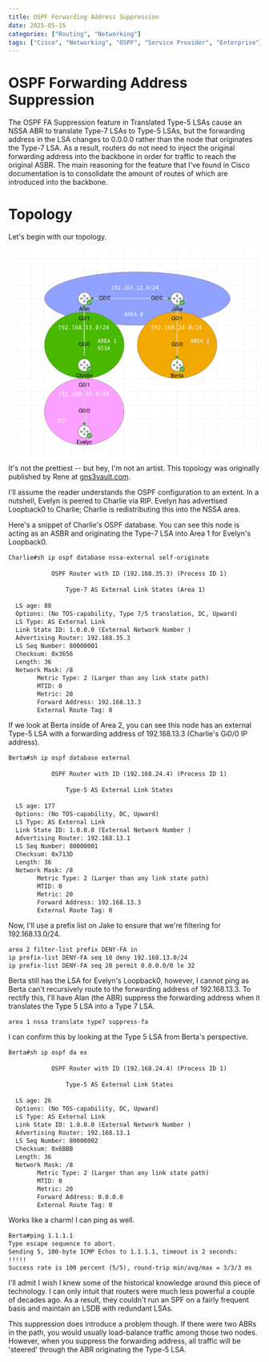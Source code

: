 ```yaml
---
title: OSPF Forwarding Address Suppression
date: 2025-05-15
categories: ["Routing", "Networking"]
tags: ["Cisco", "Networking", "OSPF", "Service Provider", "Enterprise"]
---
```


# OSPF Forwarding Address Suppression

The OSPF FA Suppression feature in Translated Type-5 LSAs cause an NSSA ABR to translate Type-7 LSAs to Type-5 LSAs, but the forwarding address in the LSA changes to 0.0.0.0 rather than the node that originates the Type-7 LSA. As a result, routers do not need to inject the original forwarding address into the backbone in order for traffic to reach the original ASBR. The main reasoning for the feature that I've found in Cisco documentation is to consolidate the amount of routes of which are introduced into the backbone. 

# Topology

Let's begin with our topology. 

<img src="/assets/ospf-supp-top.png" alt="OSPF FA Suppression Topology">

It's not the prettiest -- but hey, I'm not an artist. This topology was originally published by Rene at [gns3vault.com](https://gns3vault.com/ospf/ospf-suppress-forward-address). 

I'll assume the reader understands the OSPF configuration to an extent. In a nutshell, Evelyn is peered to Charlie via RIP. Evelyn has advertised Loopback0 to Charlie; Charlie is redistributing this into the NSSA area.


Here's a snippet of Charlie's OSPF database. You can see this node is acting as an ASBR and originating the Type-7 LSA into Area 1 for Evelyn's Loopback0. 

```
Charlie#sh ip ospf database nssa-external self-originate 

            OSPF Router with ID (192.168.35.3) (Process ID 1)

                Type-7 AS External Link States (Area 1)

  LS age: 88
  Options: (No TOS-capability, Type 7/5 translation, DC, Upward)
  LS Type: AS External Link
  Link State ID: 1.0.0.0 (External Network Number )
  Advertising Router: 192.168.35.3
  LS Seq Number: 80000001
  Checksum: 0x3656
  Length: 36
  Network Mask: /8
        Metric Type: 2 (Larger than any link state path)
        MTID: 0 
        Metric: 20 
        Forward Address: 192.168.13.3
        External Route Tag: 0
```

If we look at Berta inside of Area 2, you can see this node has an external Type-5 LSA with a forwarding address of 192.168.13.3 (Charlie's Gi0/0 IP address).

```
Berta#sh ip ospf database external 

            OSPF Router with ID (192.168.24.4) (Process ID 1)

                Type-5 AS External Link States

  LS age: 177
  Options: (No TOS-capability, DC, Upward)
  LS Type: AS External Link
  Link State ID: 1.0.0.0 (External Network Number )
  Advertising Router: 192.168.13.1
  LS Seq Number: 80000001
  Checksum: 0x713D
  Length: 36
  Network Mask: /8
        Metric Type: 2 (Larger than any link state path)
        MTID: 0 
        Metric: 20 
        Forward Address: 192.168.13.3
        External Route Tag: 0
```

Now, I'll use a prefix list on Jake to ensure that we're filtering for 192.168.13.0/24. 

```
area 2 filter-list prefix DENY-FA in
ip prefix-list DENY-FA seq 10 deny 192.168.13.0/24
ip prefix-list DENY-FA seq 20 permit 0.0.0.0/0 le 32
```
Berta still has the LSA for Evelyn's Loopback0, however, I cannot ping as Berta can't recursively route to the forwarding address of 192.168.13.3. To rectify this, I'll have Alan (the ABR) suppress the forwarding address when it translates the Type 5 LSA into a Type 7 LSA.

```
area 1 nssa translate type7 suppress-fa 
```

I can confirm this by looking at the Type 5 LSA from Berta's perspective. 

```
Berta#sh ip ospf da ex

            OSPF Router with ID (192.168.24.4) (Process ID 1)

                Type-5 AS External Link States

  LS age: 26
  Options: (No TOS-capability, DC, Upward)
  LS Type: AS External Link
  Link State ID: 1.0.0.0 (External Network Number )
  Advertising Router: 192.168.13.1
  LS Seq Number: 80000002
  Checksum: 0x6BBB
  Length: 36
  Network Mask: /8
        Metric Type: 2 (Larger than any link state path)
        MTID: 0 
        Metric: 20 
        Forward Address: 0.0.0.0
        External Route Tag: 0
```

Works like a charm! I can ping as well.

```
Berta#ping 1.1.1.1
Type escape sequence to abort.
Sending 5, 100-byte ICMP Echos to 1.1.1.1, timeout is 2 seconds:
!!!!!
Success rate is 100 percent (5/5), round-trip min/avg/max = 3/3/3 ms
```

I'll admit I wish I knew some of the historical knowledge around this piece of technology. I can only intuit that routers were much less powerful a couple of decades ago. As a result, they couldn't run an SPF on a fairly frequent basis and maintain an LSDB with redundant LSAs.  

This suppression does introduce a problem though. If there were two ABRs in the path, you would usually load-balance traffic among those two nodes. However, when you suppress the forwarding address, all traffic will be 'steered' through the ABR originating the Type-5 LSA. 
